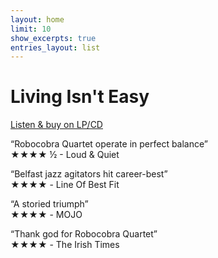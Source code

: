 ```yaml
---
layout: home
limit: 10
show_excerpts: true
entries_layout: list
---
```


# Living Isn't Easy

[Listen & buy on LP/CD](https://ffm.to/rq_livingisnteasy)

“Robocobra Quartet operate in perfect balance”
<br>★★★★ ½ - Loud & Quiet

“Belfast jazz agitators hit career-best”
<br>★★★★ - Line Of Best Fit

“A storied triumph”
<br>★★★★ - MOJO 

“Thank god for Robocobra Quartet”
<br>★★★★ - The Irish Times
